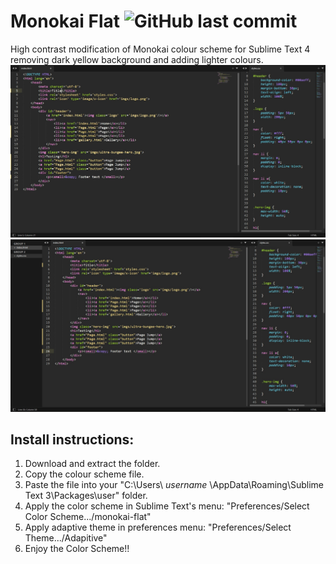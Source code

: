 # Monokai Flat ![GitHub last commit](https://img.shields.io/github/last-commit/itjustwerk/Monokai-Flat)
High contrast modification of Monokai colour scheme for Sublime Text 4 removing dark yellow background and adding lighter colours.
<img src="monokai-flat-ss1.jpg">
<img src="monokai-flat-ss2.jpg">

## Install instructions:
  1. Download and extract the folder.
  2. Copy the colour scheme file.
  3. Paste the file into your "C:\Users\ *username* \AppData\Roaming\Sublime Text 3\Packages\user" folder.
  4. Apply the color scheme in Sublime Text's menu: "Preferences/Select Color Scheme.../monokai-flat"
  5. Apply adaptive theme in preferences menu: "Preferences/Select Theme.../Adapitive"
  6. Enjoy the Color Scheme!!
